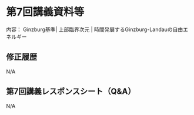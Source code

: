 #  第7回講義資料等
内容：  Ginzburg基準| 上部臨界次元 | 時間発展するGinzburg-Landauの自由エネルギー 

## 修正履歴 
N/A


## 第7回講義レスポンスシート（Q&A）
N/A

